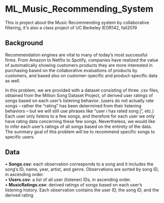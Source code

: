 # ML_Music_Recommending_System
This is project about the Music Recommending system by collaborative filtering, it's also a class project of UC Berkeley IEOR142, fall2019


## Background

Recommendation engines are vital to many of today’s most successful firms. From Amazon to Netflix
to Spotify, companies have realized the value of automatically showing customers products they
are more interested in purchasing based on the collaborative evaluations of products by customers,
and based also on customer-specific and product-specific data as well. 

In this problem, we are provided with a dataset consisting of three .csv files, obtained from the Million Song Dataset Project,
of derived user ratings of songs based on each user’s listening behavior. (users do not
actually rate songs – rather the “rating” has been determined from their listening behaviors – but
we will still use phrases like “user i has rated song j”, etc.) Each user only listens to a few songs,
and therefore for each user we only have rating data concerning these few songs. Nevertheless, we
would like to infer each user’s ratings of all songs based on the entirety of the data. The summary
goal of this problem will be to recommend specific songs to specific users.

## Data

• **Songs.csv**: each observation corresponds to a song and it includes the song’s ID, name, year,
artist, and genre. Observations are sorted by song ID, in ascending order. <br/>
• **Users.csv**: a list of all user (listener) IDs, in ascending order. <br/>
• **MusicRatings.csv**: derived ratings of songs based on each user’s listening history. Each
observation contains the user ID, the song ID, and the derived rating


